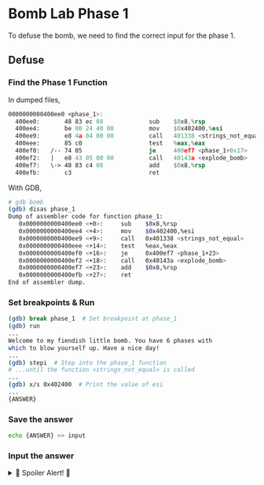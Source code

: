 # Bomb Lab Phase 1
To defuse the bomb, we need to find the correct input for the phase 1.
## Defuse
### Find the Phase 1 Function
In dumped files,
```asm
0000000000400ee0 <phase_1>:
  400ee0:	    48 83 ec 08          	sub    $0x8,%rsp
  400ee4:	    be 00 24 40 00       	mov    $0x402400,%esi
  400ee9:	    e8 4a 04 00 00       	call   401338 <strings_not_equal>
  400eee:	    85 c0                	test   %eax,%eax
  400ef0:	/-- 74 05                	je     400ef7 <phase_1+0x17>
  400ef2:	|   e8 43 05 00 00       	call   40143a <explode_bomb>
  400ef7:	\-> 48 83 c4 08          	add    $0x8,%rsp
  400efb:	    c3                   	ret
```
With GDB,
```bash
# gdb bomb
(gdb) disas phase_1
Dump of assembler code for function phase_1:
   0x0000000000400ee0 <+0>:     sub    $0x8,%rsp
   0x0000000000400ee4 <+4>:     mov    $0x402400,%esi
   0x0000000000400ee9 <+9>:     call   0x401338 <strings_not_equal>
   0x0000000000400eee <+14>:    test   %eax,%eax
   0x0000000000400ef0 <+16>:    je     0x400ef7 <phase_1+23>
   0x0000000000400ef2 <+18>:    call   0x40143a <explode_bomb>
   0x0000000000400ef7 <+23>:    add    $0x8,%rsp
   0x0000000000400efb <+27>:    ret
End of assembler dump.
```

### Set breakpoints & Run
```bash
(gdb) break phase_1  # Set breakpoint at phase_1
(gdb) run
...
Welcome to my fiendish little bomb. You have 6 phases with
which to blow yourself up. Have a nice day!
...
(gdb) stepi  # Step into the phase_1 function
# ...until the function <strings_not_equal> is called
...
(gdb) x/s 0x402400  # Print the value of esi
...
{ANSWER}
```

### Save the answer
```bash
echo {ANSWER} >> input
```

### Input the answer
<details>
<summary>🚨 Spoiler Alert! 🚨</summary>

```
Border relations with Canada have never been better.
```
</details>
